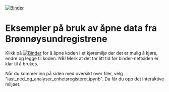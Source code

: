 [![Binder](https://mybinder.org/badge_logo.svg)](https://mybinder.org/v2/gh/sskagemo/br_opne_data_eksempler/main)
# Eksempler på bruk av åpne data fra Brønnøysundregistrene
Klikk på [![Binder](https://mybinder.org/badge_logo.svg)](https://mybinder.org/v2/gh/sskagemo/br_opne_data_eksempler/main) for å åpne koden i et kjøremiljø der det er mulig å kjøre, endre og legge til koden. NB! Merk at det tar litt tid før binder-nettsiden er klar til å brukes.

Når du kommer inn på siden med oversikt over filer, velg "last_ned_og_analyser_enhetsregisteret.ipynb". Da får du opp det interaktive miljøet.
